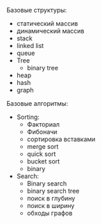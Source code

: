 Базовые структуры:
* статический массив
* динамический массив
* stack
* linked list
* queue
*  Tree
    * binary tree
* heap
* hash
* graph


Базовые алгоритмы:
* Sorting:
  * Факториал
  * Фибоначи
  * сортировка вставками
  * merge sort
  * quick sort
  * bucket sort
  * binary
* Search:
  * Binary search
  * binary search tree
  * поиск в глубину
  * поиск в ширину
  * обходы графов
